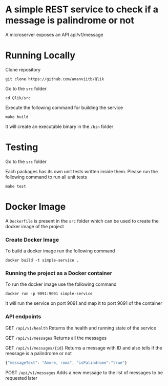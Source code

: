 # A simple REST service to check if a message is palindrome or not

A microserver exposes an API api/v1/message 


# Running Locally

Clone repository 
``` 
git clone https://github.com/amanviitb/Qlik
```

Go to the `src`  folder
```
cd Qlik/src
```

Execute the following command for building the service
```
make build
```
It will create an executable binary in the `/bin` folder


# Testing
Go to the `src` folder 

Each packages has its own unit tests written inside them.
Please run the following command to run all unit tests
```
make test
```
# Docker Image
A `Dockerfile` is present in the `src` folder which can be used to create the docker image of the project

### Create Docker Image
To build a docker image run the following command
```
docker build -t simple-service .
```

### Running the project as a Docker container
To run the docker image use the following command
```
docker run -p 9091:9091 simple-service
```
It will run the service on port 9091 and map it to port 9091 of the container

### API endpoints
GET `/api/v1/health` Returns the health and running state of the service

GET `/api/v1/messages` Returns all the messages

GET `/api/v1/messages/{id}` Returns a message with ID and also tells if the message is a palindrome or not 
```js
{"messageText": "Amore, roma", "isPalindrome":"true"}
```
POST `/api/v1/messages` Adds a new message to the list of messages to be requested later
